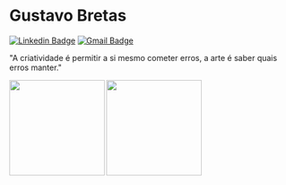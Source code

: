 # Gustavo Bretas

[![Linkedin Badge](https://img.shields.io/badge/-Linkedin-000?style=flat-square&logo=Linkedin&logoColor=white&link=https://www.linkedin.com/in/gbretas5/)](https://www.linkedin.com/in/gbretas5/)
[![Gmail Badge](https://img.shields.io/badge/-Gmail-000?style=flat-square&logo=Gmail&logoColor=white&link=mailto:gustavobretas5@gmail.com)](mailto:gustavobretas5@gmail.com)

"A criatividade é permitir a si mesmo cometer erros, a arte é saber quais erros manter."

<p align="center">
<a href="https://github.com/gbretas5">
<img height="170em" align="left" src="https://github-readme-stats.vercel.app/api/top-langs/?username=gbretas5&layout=compact" />
<img height="170em" align="left" src="https://github-readme-stats.vercel.app/api?username=gbretas5&show_icons=true&count_private=true" />
</a>
</p>
